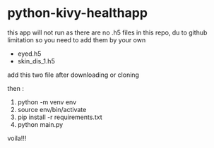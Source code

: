 # python-kivy-healthapp

this app will not run as there are no .h5 files in this repo, du to github limitation so you need to add them by your own
* eyed.h5
* skin_dis_1.h5

add this two file after downloading or cloning

then : 

1) python -m venv env
2) source env/bin/activate
3) pip install -r requirements.txt
4) python main.py

voila!!!
